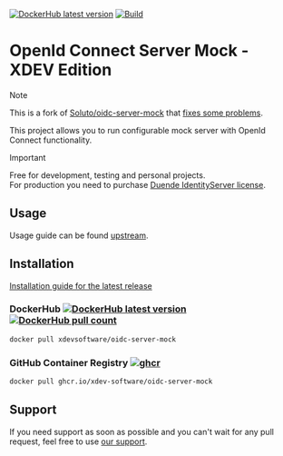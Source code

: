 [![DockerHub latest version](https://img.shields.io/docker/v/xdevsoftware/oidc-server-mock?sort=semver&logo=docker&label=DockerHub)](https://hub.docker.com/r/xdevsoftware/oidc-server-mock)
[![Build](https://img.shields.io/github/actions/workflow/status/xdev-software/oidc-server-mock/check-build.yml?branch=develop)](https://github.com/xdev-software/oidc-server-mock/actions/workflows/check-build.yml?query=branch%3Adevelop)

# OpenId Connect Server Mock - XDEV Edition

> [!NOTE]
> This is a fork of [Soluto/oidc-server-mock](https://github.com/Soluto/oidc-server-mock) that [fixes some problems](./CHANGELOG.md).

This project allows you to run configurable mock server with OpenId Connect functionality.

> [!IMPORTANT]
> Free for development, testing and personal projects.<br/>
> For production you need to purchase [Duende IdentityServer license](https://duendesoftware.com/products/identityserver).

## Usage

Usage guide can be found [upstream](https://github.com/Soluto/oidc-server-mock?tab=readme-ov-file).

## Installation
[Installation guide for the latest release](https://github.com/xdev-software/oidc-server-mock/releases/latest#Installation)

### DockerHub [![DockerHub latest version](https://img.shields.io/docker/v/xdevsoftware/oidc-server-mock?sort=semver&logo=docker&label=DockerHub) ![DockerHub pull count](https://img.shields.io/docker/pulls/xdevsoftware/oidc-server-mock?logo=docker&label=pulls)](https://hub.docker.com/r/xdevsoftware/oidc-server-mock)
```bash
docker pull xdevsoftware/oidc-server-mock
```

### GitHub Container Registry [![ghcr](https://img.shields.io/badge/ghcr.io-available-blue?logo=docker)](https://github.com/xdev-software/oidc-server-mock/pkgs/container/oidc-server-mock)
```bash
docker pull ghcr.io/xdev-software/oidc-server-mock
```

## Support
If you need support as soon as possible and you can't wait for any pull request, feel free to use [our support](https://xdev.software/en/services/support).
